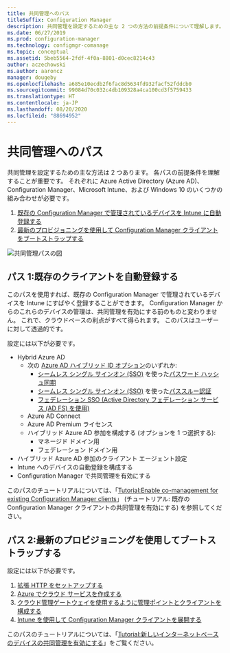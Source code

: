 ```yaml
---
title: 共同管理へのパス
titleSuffix: Configuration Manager
description: 共同管理を設定するための主な 2 つの方法の前提条件について理解します。
ms.date: 06/27/2019
ms.prod: configuration-manager
ms.technology: configmgr-comanage
ms.topic: conceptual
ms.assetid: 5beb5564-2fdf-4f0a-8801-d0cec8214c43
author: aczechowski
ms.author: aaroncz
manager: dougeby
ms.openlocfilehash: a685e10ecdb2f6fac8d5634fd932facf52fddcb0
ms.sourcegitcommit: 99084d70c032c4db109328a4ca100cd3f5759433
ms.translationtype: HT
ms.contentlocale: ja-JP
ms.lasthandoff: 08/20/2020
ms.locfileid: "88694952"
---
```

# <a name="paths-to-co-management"></a>共同管理へのパス

共同管理を設定するための主な方法は 2 つあります。 各パスの前提条件を理解することが重要です。 それぞれに Azure Active Directory (Azure AD)、Configuration Manager、Microsoft Intune、および Windows 10 のいくつかの組み合わせが必要です。 

1. [既存の Configuration Manager で管理されているデバイスを Intune に自動登録する](#bkmk_path1)  
2. [最新のプロビジョニングを使用して Configuration Manager クライアントをブートストラップする](#bkmk_path2)  

![共同管理パスの図](media/co-management-paths.png)



## <a name="path-1-auto-enroll-existing-clients"></a><a name="bkmk_path1"></a> パス 1:既存のクライアントを自動登録する

このパスを使用すれば、既存の Configuration Manager で管理されているデバイスを Intune にすばやく登録することができます。 Configuration Manager からのこれらのデバイスの管理は、共同管理を有効にする前のものと変わりません。 これで、クラウドベースの利点がすべて得られます。 このパスはユーザーに対して透過的です。

設定には以下が必要です。
- Hybrid Azure AD
    - 次の [Azure AD ハイブリッド ID オプション](/azure/active-directory/hybrid/plan-connect-user-signin)のいずれか:  
       - [シームレス シングル サインオン (SSO)](/azure/active-directory/hybrid/how-to-connect-sso) を使った[パスワード ハッシュ同期](/azure/active-directory/hybrid/plan-connect-user-signin#password-hash-synchronization)
       - [シームレス シングル サインオン (SSO)](/azure/active-directory/hybrid/how-to-connect-sso) を使った[パススルー認証](/azure/active-directory/hybrid/how-to-connect-pta)
       - [フェデレーション SSO (Active Directory フェデレーション サービス (AD FS) を使用)](/azure/active-directory/hybrid/plan-connect-user-signin#federation-that-uses-a-new-or-existing-farm-with-ad-fs-in-windows-server-2012-r2)
    - Azure AD Connect
    - Azure AD Premium ライセンス
    - ハイブリッド Azure AD 参加を構成する (オプションを 1 つ選択する):
        - マネージド ドメイン用
        - フェデレーション ドメイン用
- ハイブリッド Azure AD 参加のクライアント エージェント設定
- Intune へのデバイスの自動登録を構成する
- Configuration Manager で共同管理を有効にする

このパスのチュートリアルについては、「[Tutorial:Enable co-management for existing Configuration Manager clients](tutorial-co-manage-clients.md)」 (チュートリアル: 既存の Configuration Manager クライアントの共同管理を有効にする) を参照してください。



## <a name="path-2-bootstrap-with-modern-provisioning"></a><a name="bkmk_path2"></a> パス 2:最新のプロビジョニングを使用してブートストラップする

設定には以下が必要です。

1. [拡張 HTTP をセットアップする](../core/plan-design/hierarchy/enhanced-http.md)  
2. [Azure でクラウド サービスを作成する](../core/servers/deploy/configure/azure-services-wizard.md)  
3. [クラウド管理ゲートウェイを使用するように管理ポイントとクライアントを構成する](../core/clients/manage/cmg/setup-cloud-management-gateway.md)  
4. [Intune を使用して Configuration Manager クライアントを展開する](how-to-prepare-Win10.md)  

このパスのチュートリアルについては、「[Tutorial:新しいインターネットベースのデバイスの共同管理を有効にする](tutorial-co-manage-new-devices.md)」をご覧ください。